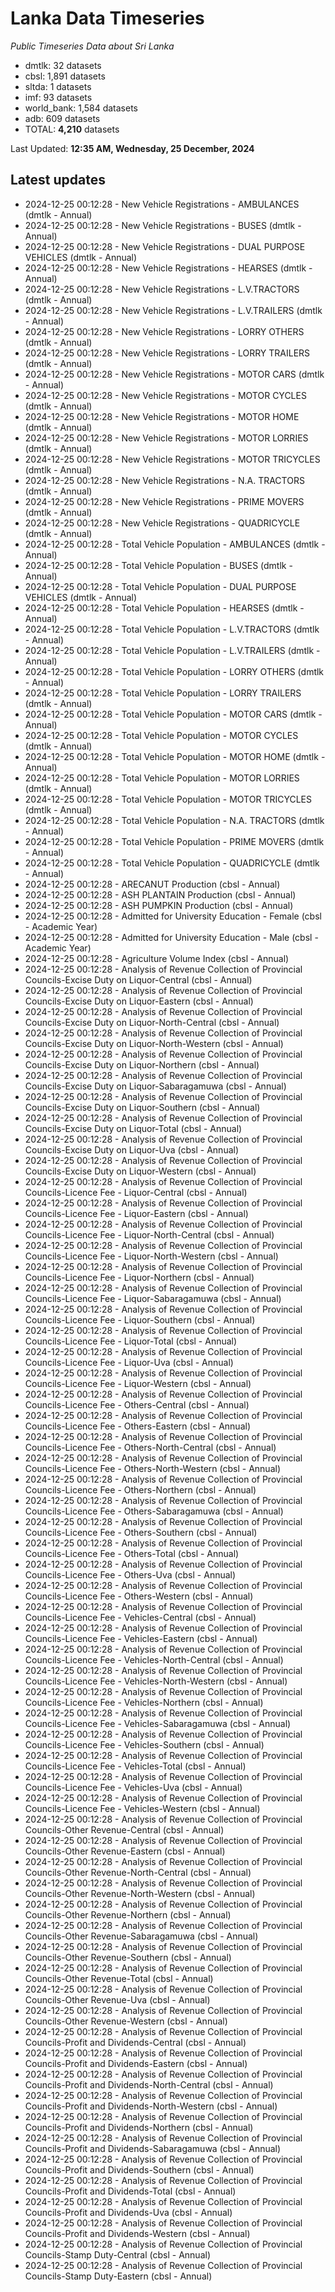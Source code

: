 # Lanka Data Timeseries
*Public Timeseries Data about Sri Lanka*

* dmtlk: 32 datasets
* cbsl: 1,891 datasets
* sltda: 1 datasets
* imf: 93 datasets
* world_bank: 1,584 datasets
* adb: 609 datasets
* TOTAL: **4,210** datasets

Last Updated: **12:35 AM, Wednesday, 25 December, 2024**

## Latest updates

* 2024-12-25 00:12:28 - New Vehicle Registrations - AMBULANCES (dmtlk - Annual)
* 2024-12-25 00:12:28 - New Vehicle Registrations - BUSES (dmtlk - Annual)
* 2024-12-25 00:12:28 - New Vehicle Registrations - DUAL PURPOSE VEHICLES (dmtlk - Annual)
* 2024-12-25 00:12:28 - New Vehicle Registrations - HEARSES (dmtlk - Annual)
* 2024-12-25 00:12:28 - New Vehicle Registrations - L.V.TRACTORS (dmtlk - Annual)
* 2024-12-25 00:12:28 - New Vehicle Registrations - L.V.TRAILERS (dmtlk - Annual)
* 2024-12-25 00:12:28 - New Vehicle Registrations - LORRY OTHERS (dmtlk - Annual)
* 2024-12-25 00:12:28 - New Vehicle Registrations - LORRY TRAILERS (dmtlk - Annual)
* 2024-12-25 00:12:28 - New Vehicle Registrations - MOTOR CARS (dmtlk - Annual)
* 2024-12-25 00:12:28 - New Vehicle Registrations - MOTOR CYCLES (dmtlk - Annual)
* 2024-12-25 00:12:28 - New Vehicle Registrations - MOTOR HOME (dmtlk - Annual)
* 2024-12-25 00:12:28 - New Vehicle Registrations - MOTOR LORRIES (dmtlk - Annual)
* 2024-12-25 00:12:28 - New Vehicle Registrations - MOTOR TRICYCLES (dmtlk - Annual)
* 2024-12-25 00:12:28 - New Vehicle Registrations - N.A. TRACTORS (dmtlk - Annual)
* 2024-12-25 00:12:28 - New Vehicle Registrations - PRIME MOVERS (dmtlk - Annual)
* 2024-12-25 00:12:28 - New Vehicle Registrations - QUADRICYCLE (dmtlk - Annual)
* 2024-12-25 00:12:28 - Total Vehicle Population - AMBULANCES (dmtlk - Annual)
* 2024-12-25 00:12:28 - Total Vehicle Population - BUSES (dmtlk - Annual)
* 2024-12-25 00:12:28 - Total Vehicle Population - DUAL PURPOSE VEHICLES (dmtlk - Annual)
* 2024-12-25 00:12:28 - Total Vehicle Population - HEARSES (dmtlk - Annual)
* 2024-12-25 00:12:28 - Total Vehicle Population - L.V.TRACTORS (dmtlk - Annual)
* 2024-12-25 00:12:28 - Total Vehicle Population - L.V.TRAILERS (dmtlk - Annual)
* 2024-12-25 00:12:28 - Total Vehicle Population - LORRY OTHERS (dmtlk - Annual)
* 2024-12-25 00:12:28 - Total Vehicle Population - LORRY TRAILERS (dmtlk - Annual)
* 2024-12-25 00:12:28 - Total Vehicle Population - MOTOR CARS (dmtlk - Annual)
* 2024-12-25 00:12:28 - Total Vehicle Population - MOTOR CYCLES (dmtlk - Annual)
* 2024-12-25 00:12:28 - Total Vehicle Population - MOTOR HOME (dmtlk - Annual)
* 2024-12-25 00:12:28 - Total Vehicle Population - MOTOR LORRIES (dmtlk - Annual)
* 2024-12-25 00:12:28 - Total Vehicle Population - MOTOR TRICYCLES (dmtlk - Annual)
* 2024-12-25 00:12:28 - Total Vehicle Population - N.A. TRACTORS (dmtlk - Annual)
* 2024-12-25 00:12:28 - Total Vehicle Population - PRIME MOVERS (dmtlk - Annual)
* 2024-12-25 00:12:28 - Total Vehicle Population - QUADRICYCLE (dmtlk - Annual)
* 2024-12-25 00:12:28 - ARECANUT Production (cbsl - Annual)
* 2024-12-25 00:12:28 - ASH PLANTAIN Production (cbsl - Annual)
* 2024-12-25 00:12:28 - ASH PUMPKIN Production (cbsl - Annual)
* 2024-12-25 00:12:28 - Admitted for University Education - Female (cbsl - Academic Year)
* 2024-12-25 00:12:28 - Admitted for University Education - Male (cbsl - Academic Year)
* 2024-12-25 00:12:28 - Agriculture Volume Index (cbsl - Annual)
* 2024-12-25 00:12:28 - Analysis of Revenue Collection of Provincial Councils-Excise Duty on Liquor-Central (cbsl - Annual)
* 2024-12-25 00:12:28 - Analysis of Revenue Collection of Provincial Councils-Excise Duty on Liquor-Eastern (cbsl - Annual)
* 2024-12-25 00:12:28 - Analysis of Revenue Collection of Provincial Councils-Excise Duty on Liquor-North-Central (cbsl - Annual)
* 2024-12-25 00:12:28 - Analysis of Revenue Collection of Provincial Councils-Excise Duty on Liquor-North-Western (cbsl - Annual)
* 2024-12-25 00:12:28 - Analysis of Revenue Collection of Provincial Councils-Excise Duty on Liquor-Northern (cbsl - Annual)
* 2024-12-25 00:12:28 - Analysis of Revenue Collection of Provincial Councils-Excise Duty on Liquor-Sabaragamuwa (cbsl - Annual)
* 2024-12-25 00:12:28 - Analysis of Revenue Collection of Provincial Councils-Excise Duty on Liquor-Southern (cbsl - Annual)
* 2024-12-25 00:12:28 - Analysis of Revenue Collection of Provincial Councils-Excise Duty on Liquor-Total (cbsl - Annual)
* 2024-12-25 00:12:28 - Analysis of Revenue Collection of Provincial Councils-Excise Duty on Liquor-Uva (cbsl - Annual)
* 2024-12-25 00:12:28 - Analysis of Revenue Collection of Provincial Councils-Excise Duty on Liquor-Western (cbsl - Annual)
* 2024-12-25 00:12:28 - Analysis of Revenue Collection of Provincial Councils-Licence Fee - Liquor-Central (cbsl - Annual)
* 2024-12-25 00:12:28 - Analysis of Revenue Collection of Provincial Councils-Licence Fee - Liquor-Eastern (cbsl - Annual)
* 2024-12-25 00:12:28 - Analysis of Revenue Collection of Provincial Councils-Licence Fee - Liquor-North-Central (cbsl - Annual)
* 2024-12-25 00:12:28 - Analysis of Revenue Collection of Provincial Councils-Licence Fee - Liquor-North-Western (cbsl - Annual)
* 2024-12-25 00:12:28 - Analysis of Revenue Collection of Provincial Councils-Licence Fee - Liquor-Northern (cbsl - Annual)
* 2024-12-25 00:12:28 - Analysis of Revenue Collection of Provincial Councils-Licence Fee - Liquor-Sabaragamuwa (cbsl - Annual)
* 2024-12-25 00:12:28 - Analysis of Revenue Collection of Provincial Councils-Licence Fee - Liquor-Southern (cbsl - Annual)
* 2024-12-25 00:12:28 - Analysis of Revenue Collection of Provincial Councils-Licence Fee - Liquor-Total (cbsl - Annual)
* 2024-12-25 00:12:28 - Analysis of Revenue Collection of Provincial Councils-Licence Fee - Liquor-Uva (cbsl - Annual)
* 2024-12-25 00:12:28 - Analysis of Revenue Collection of Provincial Councils-Licence Fee - Liquor-Western (cbsl - Annual)
* 2024-12-25 00:12:28 - Analysis of Revenue Collection of Provincial Councils-Licence Fee - Others-Central (cbsl - Annual)
* 2024-12-25 00:12:28 - Analysis of Revenue Collection of Provincial Councils-Licence Fee - Others-Eastern (cbsl - Annual)
* 2024-12-25 00:12:28 - Analysis of Revenue Collection of Provincial Councils-Licence Fee - Others-North-Central (cbsl - Annual)
* 2024-12-25 00:12:28 - Analysis of Revenue Collection of Provincial Councils-Licence Fee - Others-North-Western (cbsl - Annual)
* 2024-12-25 00:12:28 - Analysis of Revenue Collection of Provincial Councils-Licence Fee - Others-Northern (cbsl - Annual)
* 2024-12-25 00:12:28 - Analysis of Revenue Collection of Provincial Councils-Licence Fee - Others-Sabaragamuwa (cbsl - Annual)
* 2024-12-25 00:12:28 - Analysis of Revenue Collection of Provincial Councils-Licence Fee - Others-Southern (cbsl - Annual)
* 2024-12-25 00:12:28 - Analysis of Revenue Collection of Provincial Councils-Licence Fee - Others-Total (cbsl - Annual)
* 2024-12-25 00:12:28 - Analysis of Revenue Collection of Provincial Councils-Licence Fee - Others-Uva (cbsl - Annual)
* 2024-12-25 00:12:28 - Analysis of Revenue Collection of Provincial Councils-Licence Fee - Others-Western (cbsl - Annual)
* 2024-12-25 00:12:28 - Analysis of Revenue Collection of Provincial Councils-Licence Fee - Vehicles-Central (cbsl - Annual)
* 2024-12-25 00:12:28 - Analysis of Revenue Collection of Provincial Councils-Licence Fee - Vehicles-Eastern (cbsl - Annual)
* 2024-12-25 00:12:28 - Analysis of Revenue Collection of Provincial Councils-Licence Fee - Vehicles-North-Central (cbsl - Annual)
* 2024-12-25 00:12:28 - Analysis of Revenue Collection of Provincial Councils-Licence Fee - Vehicles-North-Western (cbsl - Annual)
* 2024-12-25 00:12:28 - Analysis of Revenue Collection of Provincial Councils-Licence Fee - Vehicles-Northern (cbsl - Annual)
* 2024-12-25 00:12:28 - Analysis of Revenue Collection of Provincial Councils-Licence Fee - Vehicles-Sabaragamuwa (cbsl - Annual)
* 2024-12-25 00:12:28 - Analysis of Revenue Collection of Provincial Councils-Licence Fee - Vehicles-Southern (cbsl - Annual)
* 2024-12-25 00:12:28 - Analysis of Revenue Collection of Provincial Councils-Licence Fee - Vehicles-Total (cbsl - Annual)
* 2024-12-25 00:12:28 - Analysis of Revenue Collection of Provincial Councils-Licence Fee - Vehicles-Uva (cbsl - Annual)
* 2024-12-25 00:12:28 - Analysis of Revenue Collection of Provincial Councils-Licence Fee - Vehicles-Western (cbsl - Annual)
* 2024-12-25 00:12:28 - Analysis of Revenue Collection of Provincial Councils-Other Revenue-Central (cbsl - Annual)
* 2024-12-25 00:12:28 - Analysis of Revenue Collection of Provincial Councils-Other Revenue-Eastern (cbsl - Annual)
* 2024-12-25 00:12:28 - Analysis of Revenue Collection of Provincial Councils-Other Revenue-North-Central (cbsl - Annual)
* 2024-12-25 00:12:28 - Analysis of Revenue Collection of Provincial Councils-Other Revenue-North-Western (cbsl - Annual)
* 2024-12-25 00:12:28 - Analysis of Revenue Collection of Provincial Councils-Other Revenue-Northern (cbsl - Annual)
* 2024-12-25 00:12:28 - Analysis of Revenue Collection of Provincial Councils-Other Revenue-Sabaragamuwa (cbsl - Annual)
* 2024-12-25 00:12:28 - Analysis of Revenue Collection of Provincial Councils-Other Revenue-Southern (cbsl - Annual)
* 2024-12-25 00:12:28 - Analysis of Revenue Collection of Provincial Councils-Other Revenue-Total (cbsl - Annual)
* 2024-12-25 00:12:28 - Analysis of Revenue Collection of Provincial Councils-Other Revenue-Uva (cbsl - Annual)
* 2024-12-25 00:12:28 - Analysis of Revenue Collection of Provincial Councils-Other Revenue-Western (cbsl - Annual)
* 2024-12-25 00:12:28 - Analysis of Revenue Collection of Provincial Councils-Profit and Dividends-Central (cbsl - Annual)
* 2024-12-25 00:12:28 - Analysis of Revenue Collection of Provincial Councils-Profit and Dividends-Eastern (cbsl - Annual)
* 2024-12-25 00:12:28 - Analysis of Revenue Collection of Provincial Councils-Profit and Dividends-North-Central (cbsl - Annual)
* 2024-12-25 00:12:28 - Analysis of Revenue Collection of Provincial Councils-Profit and Dividends-North-Western (cbsl - Annual)
* 2024-12-25 00:12:28 - Analysis of Revenue Collection of Provincial Councils-Profit and Dividends-Northern (cbsl - Annual)
* 2024-12-25 00:12:28 - Analysis of Revenue Collection of Provincial Councils-Profit and Dividends-Sabaragamuwa (cbsl - Annual)
* 2024-12-25 00:12:28 - Analysis of Revenue Collection of Provincial Councils-Profit and Dividends-Southern (cbsl - Annual)
* 2024-12-25 00:12:28 - Analysis of Revenue Collection of Provincial Councils-Profit and Dividends-Total (cbsl - Annual)
* 2024-12-25 00:12:28 - Analysis of Revenue Collection of Provincial Councils-Profit and Dividends-Uva (cbsl - Annual)
* 2024-12-25 00:12:28 - Analysis of Revenue Collection of Provincial Councils-Profit and Dividends-Western (cbsl - Annual)
* 2024-12-25 00:12:28 - Analysis of Revenue Collection of Provincial Councils-Stamp Duty-Central (cbsl - Annual)
* 2024-12-25 00:12:28 - Analysis of Revenue Collection of Provincial Councils-Stamp Duty-Eastern (cbsl - Annual)